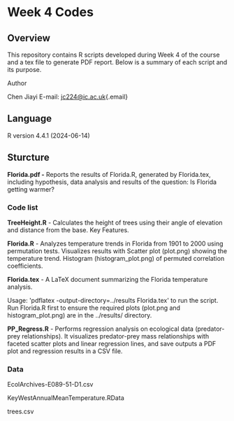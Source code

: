 # Week 4 Codes

## Overview

This repository contains R scripts developed during Week 4 of the course and a tex file to generate PDF report. Below is a summary of each script and its purpose.

Author

Chen Jiayi E-mail: [jc224\@ic.ac.uk](mailto:jc224@ic.ac.uk){.email}

## Language

R version 4.4.1 (2024-06-14)

## Sturcture

**Florida.pdf -** Reports the results of Florida.R, generated by Florida.tex, including hypothesis, data analysis and results of the question: Is Florida getting warmer?

### Code list

**TreeHeight.R** - Calculates the height of trees using their angle of elevation and distance from the base. Key Features.

**Florida.R** - Analyzes temperature trends in Florida from 1901 to 2000 using permutation tests. Visualizes results with Scatter plot (plot.png) showing the temperature trend. Histogram (histogram_plot.png) of permuted correlation coefficients.

**Florida.tex** - A LaTeX document summarizing the Florida temperature analysis.

Usage: 'pdflatex -output-directory=../results Florida.tex' to run the script. Run Florida.R first to ensure the required plots (plot.png and histogram_plot.png) are in the ../results/ directory.

**PP_Regress.R** - Performs regression analysis on ecological data (predator-prey relationships). It visualizes predator-prey mass relationships with faceted scatter plots and linear regression lines, and save outputs a PDF plot and regression results in a CSV file.

### Data

EcolArchives-E089-51-D1.csv

KeyWestAnnualMeanTemperature.RData

trees.csv

